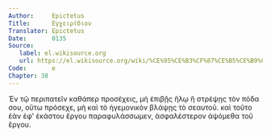 ```yaml
---
Author:     Epictetus  
Title:      Εγχειρίδιον  
Translator: Epictetus  
Date:       0135  
Source:
   label: el.wikisource.org
   url: https://el.wikisource.org/wiki/%CE%95%CE%B3%CF%87%CE%B5%CE%B9%CF%81%CE%AF%CE%B4%CE%B9%CE%BF%CE%BD 
Code:       e  
Chapter: 38
---
```


Ἐν τῷ περιπατεῖν καθάπερ προσέχεις, μὴ ἐπιβῇς ἥλῳ ἢ στρέψῃς τὸν πόδα σου, οὕτω
πρόσεχε, μὴ καὶ τὸ ἡγεμονικὸν βλάψῃς τὸ σεαυτοῦ. καὶ τοῦτο ἐὰν ἐφ' ἑκάστου
ἔργου παραφυλάσσωμεν, ἀσφαλέστερον ἁψόμεθα τοῦ ἔργου.


